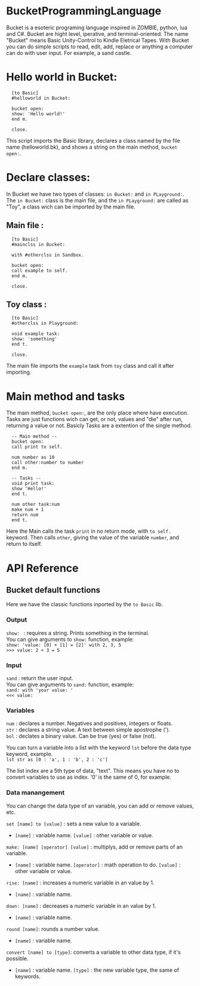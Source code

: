 # BucketProgrammingLanguage
Bucket is a esoteric programing language inspired in ZOMBIE, python, lua and C#. Bucket are hight level, iperative, and terminal-oriented.
The name "Bucket" means Basic Unity-Control to Kindle Eletrical Tapes. With Bucket you can do simple scripts to read, edit, add, replace or anything a computer can do with user input. For example, a sand castle.

# Hello world in Bucket:

      [to Basic]
      #helloworld in Bucket:
 
      bucket open:
      show: 'Hello world!'
      end m.
      
      close.

This script imports the Basic library, declares a class named by the file name (helloworld.bk), and shows a string on the main method, ``bucket open:``.

# Declare classes:

In Bucket we have two types of classes: ``in Bucket:`` and ``in PLayground:``. The ``in Bucket:`` class is the main file, and the ``in PLayground:`` are called as "Toy", a class wich can be imported by the main file.

## Main file :

      [to Basic]
      #mainclss in Bucket:
      
      with #otherclss in Sandbox.
      
      bucket open:
      call example to self.
      end m.
      
      close.
      
## Toy class :

      [to Basic]
      #otherclss in Playground:
      
      void example task:
      show: 'something'
      end t.
      
      close.
      
 The main file imports the ``example`` task from ``toy`` class and call it after importing. 

# Main method and tasks
The main method, ``bucket open:``, are the only place where have execution. Tasks are just functions wich can get, or not, values and "die" after run, returning a value or not. Basicly Tasks are a extention of the single method.

      -- Main method --
      bucket open:
      call print to self.
      
      num number as 10
      call other:number to number
      end m.
      
      -- Tasks --
      void print task:
      show 'Hello!'
      end t.
      
      num other task:num
      make num + 1
      return num
      end t.

Here the Main calls the task ``print`` in no return mode, with ``to self.`` keyword. Then calls ``other``, giving the value of the variable ``number``, and return to itself.

# API Reference

## Bucket default functions
Here we have the classic functions inported by the ``to Basic`` lib.

### Output
``show: `` : requires a string. Prints something in the terminal.                                                                       
You can give arguments to ``show:`` function, example:                                                                                   
``show: 'value: [0] + [1] = [2]' with 2, 3, 5``                                                                                         
``>>> value: 2 + 3 = 5``

### Input
``sand`` : return the user input.                                                                                                       
You can give arguments to ``sand:`` function, example:                                                                                   
``sand: with 'your value: '``                                                                                                           
``<<< value: ``

### Variables

``num`` : declares a number. Negatives and positives, integers or floats.                                                               
``str`` : declares a string value. A text between simple apostrophe (').                                                            
``bol`` : declates a binary value. Can be true (yes) or false (not).                                                                     

You can turn a variable into a list with the keyword ``lst`` before the data type keyword, example.                                     
``lst str as [0 : 'a', 1 : 'b', 2 : 'c']``

The list index are a 5th type of data, "text". This means you have no to convert variables to use as index. '0' is the same of 0, for example.

### Data manangement
You can change the data type of an variable, you can add or remove values, etc.

``set [name] to [value]`` : sets a new value to a variable.                                                                             
* ``[name]`` : variable name. ``[value]`` : other variable or value.

``make: [name] [operator] [value]`` : multiplys, add or remove parts of an variable.                                                     
* ``[name]`` : variable name. ``[operator]`` : math operation to do. ``[value]`` : other variable or value.

``rise: [name]`` : increases a numeric variable in an value by 1.                                                                       
* ``[name]`` : variable name.

``down: [name]`` : decreases a numeric variable in an value by 1.                                                                       
* ``[name]`` : variable name.

``round [name]``: rounds a number value.                                                                                                 
* ``[name]`` : variable name.

``convert [name] to [type]``: converts a variable to other data type, if it's possible.                                                 
* ``[name]`` : variable name. ``[type]`` : the new variable type, the same of keywords.
